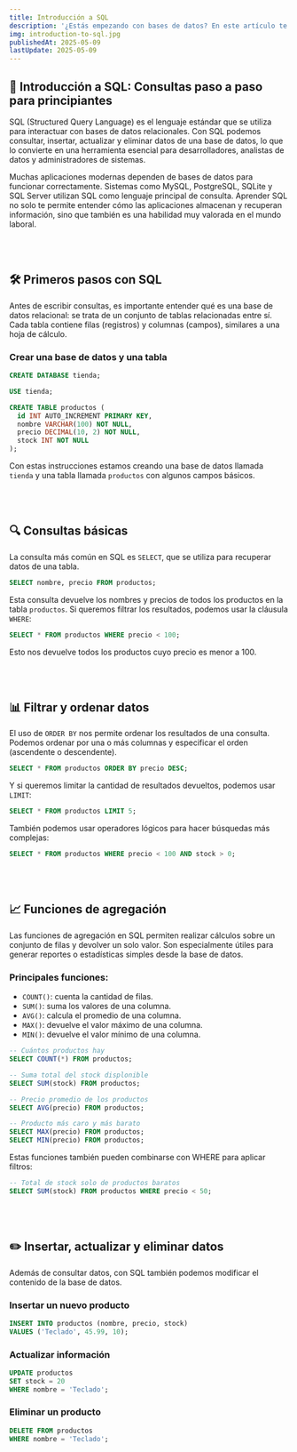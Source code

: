 ```yaml
---
title: Introducción a SQL
description: '¿Estás empezando con bases de datos? En este artículo te enseño los fundamentos de SQL paso a paso: cómo consultar, filtrar y modificar datos, y cómo usar funciones de agregación para obtener estadísticas útiles. Con ejemplos claros y explicaciones simples, empezás a dominar SQL desde cero.'
img: introduction-to-sql.jpg
publishedAt: 2025-05-09
lastUpdate: 2025-05-09
---
```


## 📘 Introducción a SQL: Consultas paso a paso para principiantes

SQL (Structured Query Language) es el lenguaje estándar que se utiliza para interactuar con bases de datos relacionales. Con SQL podemos consultar, insertar, actualizar y eliminar datos de una base de datos, lo que lo convierte en una herramienta esencial para desarrolladores, analistas de datos y administradores de sistemas.

Muchas aplicaciones modernas dependen de bases de datos para funcionar correctamente. Sistemas como MySQL, PostgreSQL, SQLite y SQL Server utilizan SQL como lenguaje principal de consulta. Aprender SQL no solo te permite entender cómo las aplicaciones almacenan y recuperan información, sino que también es una habilidad muy valorada en el mundo laboral.

<br /><br />

## 🛠️ Primeros pasos con SQL

Antes de escribir consultas, es importante entender qué es una base de datos relacional: se trata de un conjunto de tablas relacionadas entre sí. Cada tabla contiene filas (registros) y columnas (campos), similares a una hoja de cálculo.

### Crear una base de datos y una tabla

```sql
CREATE DATABASE tienda;

USE tienda;

CREATE TABLE productos (
  id INT AUTO_INCREMENT PRIMARY KEY,
  nombre VARCHAR(100) NOT NULL,
  precio DECIMAL(10, 2) NOT NULL,
  stock INT NOT NULL
);
```

Con estas instrucciones estamos creando una base de datos llamada `tienda` y una tabla llamada `productos` con algunos campos básicos.

<br /><br />

## 🔍 Consultas básicas

La consulta más común en SQL es `SELECT`, que se utiliza para recuperar datos de una tabla.

```sql
SELECT nombre, precio FROM productos;
```

Esta consulta devuelve los nombres y precios de todos los productos en la tabla `productos`.
Si queremos filtrar los resultados, podemos usar la cláusula `WHERE`:

```sql
SELECT * FROM productos WHERE precio < 100;
```

Esto nos devuelve todos los productos cuyo precio es menor a 100.

<br /><br />

## 📊 Filtrar y ordenar datos

El uso de `ORDER BY` nos permite ordenar los resultados de una consulta. Podemos ordenar por una o más columnas y especificar el orden (ascendente o descendente).

```sql
SELECT * FROM productos ORDER BY precio DESC;
```

Y si queremos limitar la cantidad de resultados devueltos, podemos usar `LIMIT`:

```sql
SELECT * FROM productos LIMIT 5;
```

También podemos usar operadores lógicos para hacer búsquedas más complejas:

```sql
SELECT * FROM productos WHERE precio < 100 AND stock > 0;
```

<br /><br />

## 📈 Funciones de agregación

Las funciones de agregación en SQL permiten realizar cálculos sobre un conjunto de filas y devolver un solo valor. Son especialmente útiles para generar reportes o estadísticas simples desde la base de datos.

### Principales funciones:

- `COUNT()`: cuenta la cantidad de filas.
- `SUM()`: suma los valores de una columna.
- `AVG()`: calcula el promedio de una columna.
- `MAX()`: devuelve el valor máximo de una columna.
- `MIN()`: devuelve el valor mínimo de una columna.

```sql
-- Cuántos productos hay
SELECT COUNT(*) FROM productos;

-- Suma total del stock displonible
SELECT SUM(stock) FROM productos;

-- Precio promedio de los productos
SELECT AVG(precio) FROM productos;

-- Producto más caro y más barato
SELECT MAX(precio) FROM productos;
SELECT MIN(precio) FROM productos;
```

Estas funciones también pueden combinarse con WHERE para aplicar filtros:

```sql
-- Total de stock solo de productos baratos
SELECT SUM(stock) FROM productos WHERE precio < 50;
```

<br /><br />

## ✏️ Insertar, actualizar y eliminar datos

Además de consultar datos, con SQL también podemos modificar el contenido de la base de datos.

### Insertar un nuevo producto

```sql
INSERT INTO productos (nombre, precio, stock)
VALUES ('Teclado', 45.99, 10);
```

### Actualizar información

```sql
UPDATE productos
SET stock = 20
WHERE nombre = 'Teclado';
```

### Eliminar un producto

```sql
DELETE FROM productos
WHERE nombre = 'Teclado';
```
